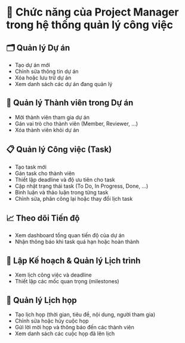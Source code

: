 # 📌 Chức năng của Project Manager trong hệ thống quản lý công việc

## 🗂️ Quản lý Dự án

- Tạo dự án mới
- Chỉnh sửa thông tin dự án
- Xóa hoặc lưu trữ dự án
- Xem danh sách các dự án đang quản lý

## 👥 Quản lý Thành viên trong Dự án

- Mời thành viên tham gia dự án
- Gán vai trò cho thành viên (Member, Reviewer, ...)
- Xóa thành viên khỏi dự án

## 📋 Quản lý Công việc (Task)

- Tạo task mới
- Gán task cho thành viên
- Thiết lập deadline và độ ưu tiên cho task
- Cập nhật trạng thái task (To Do, In Progress, Done, ...)
- Bình luận và thảo luận trong từng task
- Chỉnh sửa, phân công lại hoặc thay đổi lịch task

## 📈 Theo dõi Tiến độ

- Xem dashboard tổng quan tiến độ của dự án
- Nhận thông báo khi task quá hạn hoặc hoàn thành

## 📅 Lập Kế hoạch & Quản lý Lịch trình

- Xem lịch công việc và deadline
- Thiết lập các mốc quan trọng (milestones)

## 📆 Quản lý Lịch họp

- Tạo lịch họp (thời gian, tiêu đề, nội dung, người tham gia)
- Chỉnh sửa hoặc hủy cuộc họp
- Gửi lời mời họp và thông báo đến các thành viên
- Xem danh sách các cuộc họp đã lên lịch
